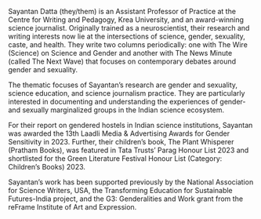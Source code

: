 Sayantan Datta (they/them) is an Assistant Professor of Practice at the Centre for Writing and Pedagogy, Krea University, and an award-winning science journalist. Originally trained as a neuroscientist, their research and writing interests now lie at the intersections of science, gender, sexuality, caste, and health. They write two columns periodically: one with The Wire (Science) on Science and Gender and another with The News Minute (called The Next Wave) that focuses on contemporary debates around gender and sexuality.

The thematic focuses of Sayantan’s research are gender and sexuality, science education, and science journalism practice. They are particularly interested in documenting and understanding the experiences of gender- and sexually marginalized groups in the Indian science ecosystem. 

For their report on gendered hostels in Indian science institutions, Sayantan was awarded the 13th Laadli Media & Advertising Awards for Gender Sensitivity in 2023. Further, their children’s book, The Plant Whisperer (Pratham Books), was featured in Tata Trusts’ Parag Honour List 2023 and shortlisted for the Green Literature Festival Honour List (Category: Children’s Books) 2023.

Sayantan’s work has been supported previously by the National Association for Science Writers, USA, the Transforming Education for Sustainable Futures-India project, and the G3: Genderalities and Work grant from the reFrame Institute of Art and Expression.
